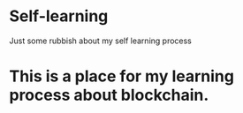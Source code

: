 # Self-learning
Just some rubbish about my self learning process
# This is a place for my learning process about blockchain.
